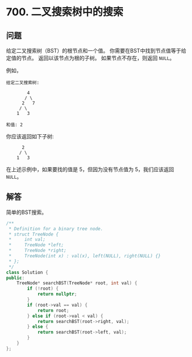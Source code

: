 # 700. 二叉搜索树中的搜索

## 问题

给定二叉搜索树（BST）的根节点和一个值。 你需要在BST中找到节点值等于给定值的节点。 返回以该节点为根的子树。 如果节点不存在，则返回 `NULL`。

例如，
```
给定二叉搜索树:

        4
       / \
      2   7
     / \
    1   3

和值: 2
```
你应该返回如下子树:
```
      2     
     / \   
    1   3
```
在上述示例中，如果要找的值是 5，但因为没有节点值为 5，我们应该返回 `NULL`。

## 解答
简单的BST搜索。
```C++
/**
 * Definition for a binary tree node.
 * struct TreeNode {
 *     int val;
 *     TreeNode *left;
 *     TreeNode *right;
 *     TreeNode(int x) : val(x), left(NULL), right(NULL) {}
 * };
 */
class Solution {
public:
    TreeNode* searchBST(TreeNode* root, int val) {
        if (!root) {
            return nullptr;
        }
        if (root->val == val) {
            return root;
        } else if (root->val < val) {
            return searchBST(root->right, val);
        } else {
            return searchBST(root->left, val);
        }
    }
};
```
